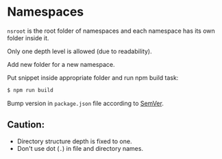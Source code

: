 # Namespaces

`nsroot` is the root folder of namespaces and each namespace has its own folder inside it.

Only one depth level is allowed (due to readability).

Add new folder for a new namespace.

Put snippet inside appropriate folder and run npm build task:

```bash
$ npm run build
```

Bump version in `package.json` file according to [SemVer](https://semver.org).

## Caution:

- Directory structure depth is fixed to one.
- Don't use dot (`.`) in file and directory names.
